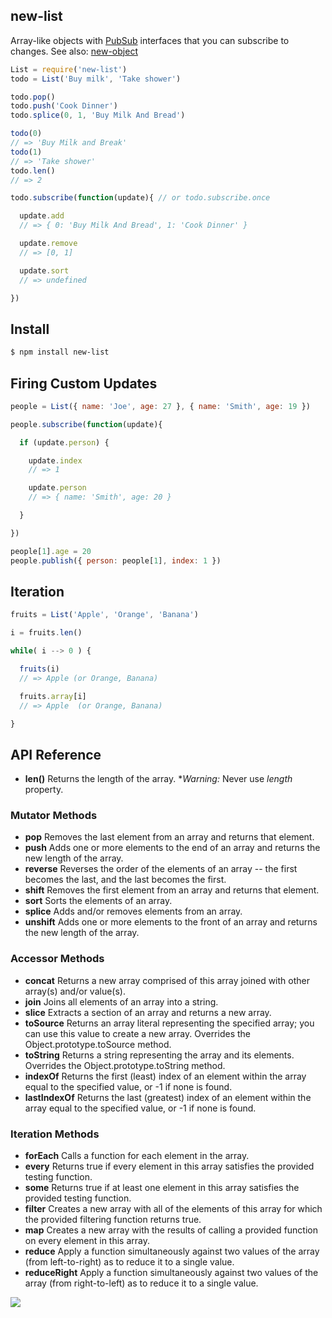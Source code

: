 ## new-list

Array-like objects with [PubSub](http://github.com/azer/new-pubsub) interfaces that you can subscribe to
changes. See also: [new-object](https://github.com/azer/new-object)

```js
List = require('new-list')
todo = List('Buy milk', 'Take shower')

todo.pop()
todo.push('Cook Dinner')
todo.splice(0, 1, 'Buy Milk And Bread')

todo(0)
// => 'Buy Milk and Break'
todo(1)
// => 'Take shower'
todo.len()
// => 2

todo.subscribe(function(update){ // or todo.subscribe.once

  update.add
  // => { 0: 'Buy Milk And Bread', 1: 'Cook Dinner' }

  update.remove
  // => [0, 1]

  update.sort
  // => undefined

})
```

## Install

```bash
$ npm install new-list
```

## Firing Custom Updates

```js
people = List({ name: 'Joe', age: 27 }, { name: 'Smith', age: 19 })

people.subscribe(function(update){

  if (update.person) {

    update.index
    // => 1

    update.person
    // => { name: 'Smith', age: 20 }

  }

})

people[1].age = 20
people.publish({ person: people[1], index: 1 })
```

## Iteration

```js
fruits = List('Apple', 'Orange', 'Banana')

i = fruits.len()

while( i --> 0 ) {

  fruits(i)
  // => Apple (or Orange, Banana)

  fruits.array[i]
  // => Apple  (or Orange, Banana)

}
```

## API Reference

* **len()** Returns the length of the array. **Warning:* Never use *length* property.

### Mutator Methods

* **pop** Removes the last element from an array and returns that element.
* **push** Adds one or more elements to the end of an array and returns the new length of the array.
* **reverse** Reverses the order of the elements of an array -- the first becomes the last, and the last becomes the first.
* **shift** Removes the first element from an array and returns that element.
* **sort** Sorts the elements of an array.
* **splice** Adds and/or removes elements from an array.
* **unshift** Adds one or more elements to the front of an array and returns the new length of the array.

### Accessor Methods

* **concat** Returns a new array comprised of this array joined with other array(s) and/or value(s).
* **join** Joins all elements of an array into a string.
* **slice** Extracts a section of an array and returns a new array.
* **toSource** Returns an array literal representing the specified array; you can use this value to create a new array. Overrides the Object.prototype.toSource method.
* **toString** Returns a string representing the array and its elements. Overrides the Object.prototype.toString method.
* **indexOf** Returns the first (least) index of an element within the array equal to the specified value, or -1 if none is found.
* **lastIndexOf** Returns the last (greatest) index of an element within the array equal to the specified value, or -1 if none is found.

### Iteration Methods

* **forEach** Calls a function for each element in the array.
* **every** Returns true if every element in this array satisfies the provided testing function.
* **some** Returns true if at least one element in this array satisfies the provided testing function.
* **filter** Creates a new array with all of the elements of this array for which the provided filtering function returns true.
* **map** Creates a new array with the results of calling a provided function on every element in this array.
* **reduce** Apply a function simultaneously against two values of the array (from left-to-right) as to reduce it to a single value.
* **reduceRight** Apply a function simultaneously against two values of the array (from right-to-left) as to reduce it to a single value.

![](https://dl.dropboxusercontent.com/s/gquje0z7y7oro4f/npmel_10.jpg)
